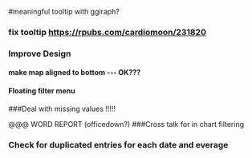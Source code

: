 

#meaningful tooltip with ggiraph?
### fix tooltip https://rpubs.com/cardiomoon/231820

### Improve Design
#### make map aligned to bottom --- OK???
#### Floating filter menu

###Deal with missing values !!!!!

@@@ WORD REPORT (officedown?)
###Cross talk for in chart filtering

### Check for duplicated entries for each date and everage